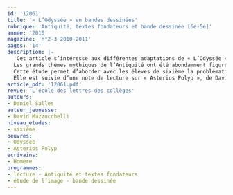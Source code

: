 ```yaml
---
id: '12061'
title: '« L’Odyssée » en bandes dessinées'
rubrique: 'Antiquité, textes fondateurs et bande dessinée [6e-5e]'
annee: '2010'
magazine: 'n°2-3 2010-2011'
pages: '14'
description: |-
  'Cet article s’intéresse aux différentes adaptations de « L’Odyssée » d’Homère en bande dessinée.
  Les grands thèmes mythiques de l’Antiquité ont été abondamment figurés et réactivés au cours de l’histoire par les arts et la littérature : l’adaptation en bandes dessinées destinées à de jeunes lecteurs ou à des adultes est l’un des éléments de la transmission continue des textes fondateurs.
  Cette étude permet d’aborder avec les élèves de sixième la problématique de la transposition d’une œuvre littéraire, le langage et les codes de la bande dessinée, lainsi que les choix des scénaristes et des dessinateurs.
  Elle est suivie d’une note de lecture sur « Asterios Polyp », de David Mazzucchelli (Casterman, 2010).'
article_pdf: '12061.pdf'
revue: 'L’école des lettres des collèges'
auteurs:
- Daniel Salles
auteur_jeunesse:
- David Mazzucchelli
niveau_etudes:
- sixième
oeuvres:
- Odyssée
- Asterios Polyp 
ecrivains:
- Homère
programmes:
- lecture - Antiquité et textes fondateurs
- étude de l’image - bande dessinée
---
```

